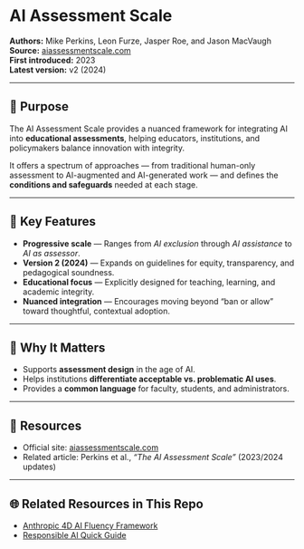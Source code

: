 # AI Assessment Scale

**Authors:** Mike Perkins, Leon Furze, Jasper Roe, and Jason MacVaugh  
**Source:** [aiassessmentscale.com](https://aiassessmentscale.com/)  
**First introduced:** 2023  
**Latest version:** v2 (2024)  

---

## 🎯 Purpose

The AI Assessment Scale provides a nuanced framework for integrating AI into **educational assessments**, helping educators, institutions, and policymakers balance innovation with integrity.  

It offers a spectrum of approaches — from traditional human-only assessment to AI-augmented and AI-generated work — and defines the **conditions and safeguards** needed at each stage.  

---

## 🧩 Key Features

- **Progressive scale** — Ranges from *AI exclusion* through *AI assistance* to *AI as assessor*.  
- **Version 2 (2024)** — Expands on guidelines for equity, transparency, and pedagogical soundness.  
- **Educational focus** — Explicitly designed for teaching, learning, and academic integrity.  
- **Nuanced integration** — Encourages moving beyond “ban or allow” toward thoughtful, contextual adoption.  

---

## 📘 Why It Matters

- Supports **assessment design** in the age of AI.  
- Helps institutions **differentiate acceptable vs. problematic AI uses**.  
- Provides a **common language** for faculty, students, and administrators.  

---

## 🔗 Resources

- Official site: [aiassessmentscale.com](https://aiassessmentscale.com/)  
- Related article: Perkins et al., *“The AI Assessment Scale”* (2023/2024 updates)  

---

## 🌐 Related Resources in This Repo

- [Anthropic 4D AI Fluency Framework](anthropic_4d_fluency_framework.md)  
- [Responsible AI Quick Guide](../guides/responsible_ai_quickguide.md)
